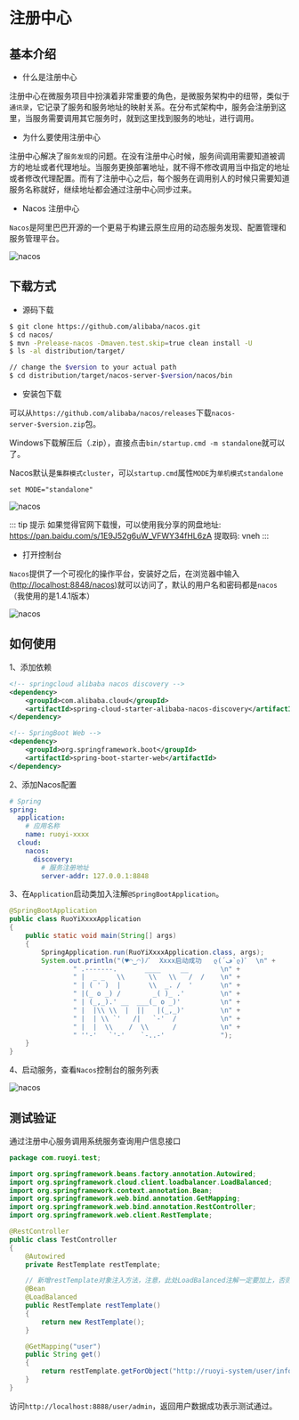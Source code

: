 # 注册中心

## 基本介绍

* 什么是注册中心

注册中心在微服务项目中扮演着非常重要的角色，是微服务架构中的纽带，类似于`通讯录`，它记录了服务和服务地址的映射关系。在分布式架构中，服务会注册到这里，当服务需要调用其它服务时，就到这里找到服务的地址，进行调用。

* 为什么要使用注册中心

注册中心解决了`服务发现`的问题。在没有注册中心时候，服务间调用需要知道被调方的地址或者代理地址。当服务更换部署地址，就不得不修改调用当中指定的地址或者修改代理配置。而有了注册中心之后，每个服务在调用别人的时候只需要知道服务名称就好，继续地址都会通过注册中心同步过来。

* Nacos 注册中心

`Nacos`是阿里巴巴开源的一个更易于构建云原生应用的动态服务发现、配置管理和服务管理平台。

![nacos](https://oscimg.oschina.net/oscnet/up-3b2499cb4616a7073db056095ff530c03c9.png)

## 下载方式

* 源码下载
```bash
$ git clone https://github.com/alibaba/nacos.git
$ cd nacos/
$ mvn -Prelease-nacos -Dmaven.test.skip=true clean install -U  
$ ls -al distribution/target/

// change the $version to your actual path
$ cd distribution/target/nacos-server-$version/nacos/bin
```

* 安装包下载

可以从`https://github.com/alibaba/nacos/releases`下载`nacos-server-$version.zip`包。

Windows下载解压后（.zip），直接点击`bin/startup.cmd -m standalone`就可以了。

Nacos默认是`集群模式cluster`，可以`startup.cmd`属性`MODE`为`单机模式standalone`
```
set MODE="standalone"
```
![nacos](https://oscimg.oschina.net/oscnet/up-f0bee7ddd852b3c78f6f175469defe0a46b.png)

::: tip 提示
如果觉得官网下载慢，可以使用我分享的网盘地址: https://pan.baidu.com/s/1E9J52g6uW_VFWY34fHL6zA 提取码: vneh 
:::

* 打开控制台

`Nacos`提供了一个可视化的操作平台，安装好之后，在浏览器中输入([http://localhost:8848/nacos](http://localhost:8848/nacos))就可以访问了，默认的用户名和密码都是`nacos`（我使用的是1.4.1版本）

![nacos](https://oscimg.oschina.net/oscnet/up-9a6ee9156ed87e5f8856892938f45bd4ace.png)

## 如何使用

1、添加依赖
```xml
<!-- springcloud alibaba nacos discovery -->
<dependency>
	<groupId>com.alibaba.cloud</groupId>
	<artifactId>spring-cloud-starter-alibaba-nacos-discovery</artifactId>
</dependency>

<!-- SpringBoot Web -->
<dependency>
	<groupId>org.springframework.boot</groupId>
	<artifactId>spring-boot-starter-web</artifactId>
</dependency>
```

2、添加Nacos配置
```yml
# Spring
spring: 
  application:
    # 应用名称
    name: ruoyi-xxxx 
  cloud:
    nacos:
      discovery:
        # 服务注册地址
        server-addr: 127.0.0.1:8848
```

3、在`Application`启动类加入注解`@SpringBootApplication`。
```java
@SpringBootApplication
public class RuoYiXxxxApplication
{
    public static void main(String[] args)
    {
        SpringApplication.run(RuoYiXxxxApplication.class, args);
        System.out.println("(♥◠‿◠)ﾉﾞ  Xxxx启动成功   ლ(´ڡ`ლ)ﾞ  \n" +
                " .-------.       ____     __        \n" +
                " |  _ _   \\      \\   \\   /  /    \n" +
                " | ( ' )  |       \\  _. /  '       \n" +
                " |(_ o _) /        _( )_ .'         \n" +
                " | (_,_).' __  ___(_ o _)'          \n" +
                " |  |\\ \\  |  ||   |(_,_)'         \n" +
                " |  | \\ `'   /|   `-'  /           \n" +
                " |  |  \\    /  \\      /           \n" +
                " ''-'   `'-'    `-..-'              ");
    }
}
```

4、启动服务，查看`Nacos`控制台的服务列表

![nacos](https://oscimg.oschina.net/oscnet/up-4ed73db8d4582d4f0fc6bcc1ba38f6e6054.png)

## 测试验证

通过注册中心服务调用系统服务查询用户信息接口
```java
package com.ruoyi.test;

import org.springframework.beans.factory.annotation.Autowired;
import org.springframework.cloud.client.loadbalancer.LoadBalanced;
import org.springframework.context.annotation.Bean;
import org.springframework.web.bind.annotation.GetMapping;
import org.springframework.web.bind.annotation.RestController;
import org.springframework.web.client.RestTemplate;

@RestController
public class TestController
{
    @Autowired
    private RestTemplate restTemplate;

    // 新增restTemplate对象注入方法，注意，此处LoadBalanced注解一定要加上，否则无法远程调用
    @Bean
    @LoadBalanced
    public RestTemplate restTemplate()
    {
        return new RestTemplate();
    }

    @GetMapping("user")
    public String get()
    {
        return restTemplate.getForObject("http://ruoyi-system/user/info/admin", String.class);
    }
}
```
访问`http://localhost:8888/user/admin`，返回用户数据成功表示测试通过。
